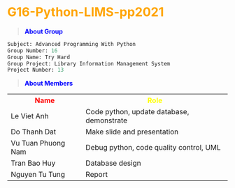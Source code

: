 # <span style="color:orange"> G16-Python-LIMS-pp2021 </span>

> <span style="color:blue; font-weight:bold">About Group</span> 
```python
Subject: Advanced Programming With Python
Group Number: 16
Group Name: Try Hard
Group Project: Library Information Management System
Project Number: 13
```
> <span style="color:blue; font-weight:bold">About Members</span> 
<table>
  <tr>
    <th style="color:red; font-weight:bold"> Name </th>
  	<th style="color:yellow; font-weight:bold"> Role </th>
  </tr>

  <tr>
  	<td> Le Viet Anh </td>
  	<td> Code python, update database, demonstrate </td>
  </tr>
  
  <tr>
  	<td> Do Thanh Dat </td>
  	<td> Make slide and presentation </td>
  </tr>  

  <tr>
  	<td> Vu Tuan Phuong Nam </td>
  	<td> Debug python, code quality control, UML </td>
  </tr>

  <tr>
  	<td> Tran Bao Huy </td>
  	<td> Database design </td>
  </tr>
  
  <tr>
  	<td> Nguyen Tu Tung </td>
  	<td> Report </td>
  </tr>  
</table>

